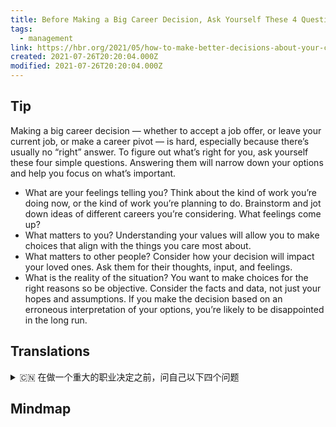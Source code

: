 ```yaml
---
title: Before Making a Big Career Decision, Ask Yourself These 4 Questions
tags:
  - management
link: https://hbr.org/2021/05/how-to-make-better-decisions-about-your-career?utm_medium=email&utm_source=newsletter_daily&utm_campaign=mtod_notactsubs
created: 2021-07-26T20:20:04.000Z
modified: 2021-07-26T20:20:04.000Z
---
```


## Tip

Making a big career decision — whether to accept a job offer, or leave your current job, or make a career pivot — is hard, especially because there’s usually no “right” answer. To figure out what’s right for you, ask yourself these four simple questions. Answering them will narrow down your options and help you focus on what’s important.

- What are your feelings telling you? Think about the kind of work you’re doing now, or the kind of work you’re planning to do. Brainstorm and jot down ideas of different careers you’re considering. What feelings come up?
- What matters to you? Understanding your values will allow you to make choices that align with the things you care most about.
- What matters to other people? Consider how your decision will impact your loved ones. Ask them for their thoughts, input, and feelings.
- What is the reality of the situation? You want to make choices for the right reasons so be objective. Consider the facts and data, not just your hopes and assumptions. If you make the decision based on an erroneous interpretation of your options, you’re likely to be disappointed in the long run.

## Translations

<details>
   <summary>🇨🇳 在做一个重大的职业决定之前，问自己以下四个问题 </summary>

做出一个重大的职业决定——不管是接受一份工作，还是离开你目前的工作，还是转行——都很困难，特别是因为通常没有“正确”的答案。 要想找出什么适合你，问自己这四个简单的问题。回答这些问题会缩小你的选择范围，帮助你把注意力集中在重要的事情上。

- 你的感觉告诉你什么？ 想想你现在正在做的工作，或者你计划要做的工作。头脑风暴并记下你正在考虑的不同职业的想法。什么感觉出现了？
- 什么对你重要？理解你的价值观会让你做出与你最关心的事情一致的选择。
- 什么对其他人重要？考虑一下你的决定将如何影响你所爱的人。询问他们的想法、意见和感受。
- 实际情况如何？你想要做出正确的选择，所以要客观。考虑事实和数据，而不仅仅是你的希望和假设。 如果你的决定是基于对你的选择的错误解读，那么从长远来看你很可能会失望。

</details>

## Mindmap

![]()
